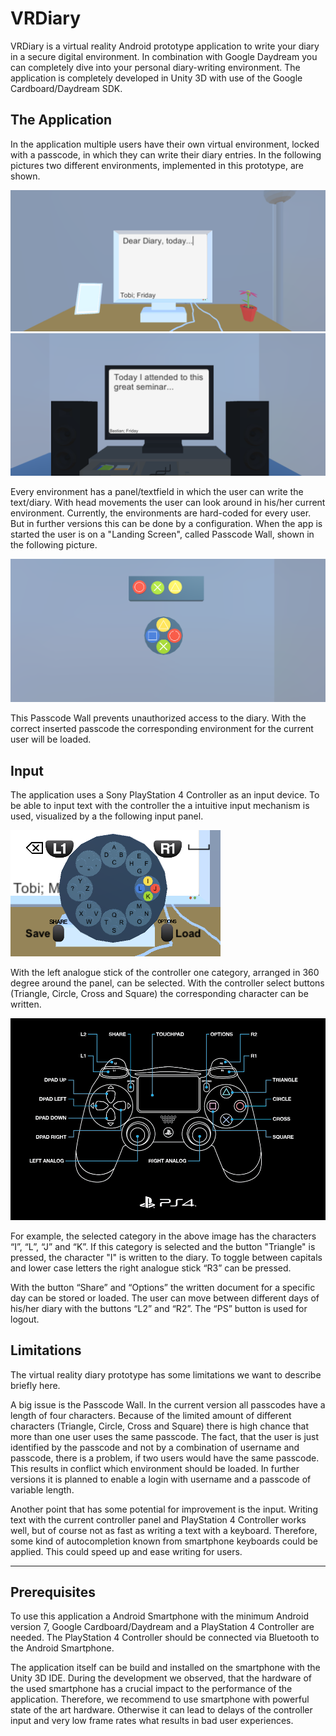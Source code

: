 # VRDiary


VRDiary is a virtual reality Android prototype application to write your diary in a secure digital environment.
In combination with Google Daydream you can completely dive into your personal diary-writing environment.
The application is completely developed in Unity 3D with use of the Google Cardboard/Daydream SDK.

## The Application

In the application multiple users have their own virtual environment, locked with a passcode, in which they can write their diary entries.
In the following pictures two different environments, implemented in this prototype, are shown. 

![Environment 1](https://github.com/kedenk/vrdiary/blob/master/images/env_1.PNG?raw=true)
![Environment 2](https://github.com/kedenk/vrdiary/blob/master/images/env_2.PNG?raw=true)

Every environment has a panel/textfield in which the user can write the text/diary. 
With head movements the user can look around in his/her current environment. 
Currently, the environments are hard-coded for every user. 
But in further versions this can be done by a configuration. 
When the app is started the user is on a "Landing Screen", called Passcode Wall, shown in the following picture. 

![Environment 2](https://github.com/kedenk/vrdiary/blob/master/images/passcode_wall.PNG?raw=true)

This Passcode Wall prevents unauthorized access to the diary. 
With the correct inserted passcode the corresponding environment for the current user will be loaded.

## Input 

The application uses a Sony PlayStation 4 Controller as an input device. To be able to input text with the controller the a intuitive input mechanism is used, visualized by a the following input panel.

![Controller Panel](https://github.com/kedenk/vrdiary/blob/master/images/controller_panel.png?raw=true)

With the left analogue stick of the controller one category, arranged in 360 degree around the panel, can be selected. 
With the controller select buttons (Triangle, Circle, Cross and Square) the corresponding character can be written. 

![PlayStation 4 Controller](https://github.com/kedenk/vrdiary/blob/master/images/ps4_controller_button_mapping_1.png?raw=true)

For example, the selected category in the above image has the characters “I”, “L”, “J” and “K”. 
If this category is selected and the button "Triangle" is pressed, the character "I" is written to the diary. 
To toggle between capitals and lower case letters the right analogue stick “R3” can be pressed.

With the button “Share” and “Options” the written document for a specific day can be stored or loaded. 
The user can move between different days of his/her diary with the buttons “L2” and “R2”. 
The “PS” button is used for logout. 

## Limitations

The virtual reality diary prototype has some limitations we want to describe briefly here. 

A big issue is the Passcode Wall. 
In the current version all passcodes have a length of four characters.
Because of the limited amount of different characters (Triangle, Circle, Cross and Square) there is high chance that more than one user uses the same passcode. 
The fact, that the user is just identified by the passcode and not by a combination of username and passcode, there is a problem, if two users would have the same passcode. 
This results in conflict which environment should be loaded. 
In further versions it is planned to enable a login with username and a passcode of variable length. 

Another point that has some potential for improvement is the input. 
Writing text with the current controller panel and PlayStation 4 Controller works well, but of course not as fast as writing a text with a keyboard.
Therefore, some kind of autocompletion known from smartphone keyboards could be applied. 
This could speed up and ease writing for users. 

---

## Prerequisites

To use this application a Android Smartphone with the minimum Android version 7, Google Cardboard/Daydream and a PlayStation 4 Controller are needed. 
The PlayStation 4 Controller should be connected via Bluetooth to the Android Smartphone. 

The application itself can be build and installed on the smartphone with the Unity 3D IDE. 
During the development we observed, that the hardware of the used smartphone has a crucial impact to the performance of the application. 
Therefore, we recommend to use smartphone with powerful state of the art hardware.
Otherwise it can lead to delays of the controller input and very low frame rates what results in bad user experiences.
